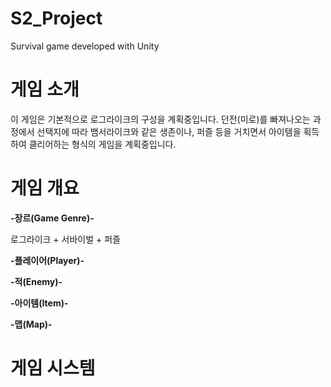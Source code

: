 # S2_Project
 Survival game developed with Unity




# 게임 소개

이 게임은 기본적으로 로그라이크의 구성을 계획중입니다.
던전(미로)를 빠져나오는 과정에서 선택지에 따라 뱀서라이크와 같은 생존이나, 퍼즐 등을 거치면서 아이템을 획득하여 클리어하는 형식의 게임을 계획중입니다.




# 게임 개요

**-장르(Game Genre)-**

로그라이크 + 서바이벌 + 퍼즐

**-플레이어(Player)-**

**-적(Enemy)-**

**-아이템(Item)-**

**-맵(Map)-**





# 게임 시스템

